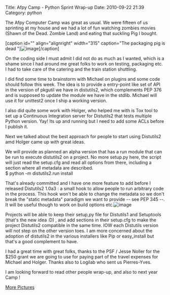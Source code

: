 Title: Afpy Camp - Python Sprint Wrap-up
Date: 2010-09-22 21:39
Category: python

The Afpy Computer Camp was great as usual. We were fifteen of us
sprinting at my house and we had a lot of fun watching zombies movies
(Shawn of the Dead. Zombie Land) and eating that suckling Pig I bought.
  
  
[caption id="" align="alignright" width="315" caption="The packaging
pig is dead "]![image][][/caption]   
  
On the coding side I must admit I did not do as much as I wanted, which
is a shame since I had around me great folks to work on testing,
packaging etc. I had to take care of the catering and the train station
shuttling.   
  
I did find some time to brainstorm with Michael on plugins and some
code should follow this week. The idea is to provide a entry-point like
set of API in the version of pkgutil we have in distutils2, which
complements PEP 376 and is supposed to update the module we have in the
stdlib. Michael will use it for unittest2 once I ship a working version.
  
  
I also did quite some work with Holger, who helped me with is Tox tool
to set up a Continuous Integration server for Distutils2 that tests
multiple Python version. Yay! Its up and running but I need to add some
ACLs before I publish it.   
  
Next we talked about the best approach for people to start using
Distutils2 amd Holger came up with great ideas.   
  
We will provide as planned an alpha version that has a run module that
can be run to execute distutils2 on a project. No more setup.py here,
the script will just read the setup.cfg and read all options from there,
including a section where all metadata are described.   
   $ python -m distutils2.run install

  
That's already committed and I have one more feature to add before I
released Distutils2 1.0a3 : a small hook to allow people to run
arbitrary code in the process. This hook won't be able to change the
metadata so we don't break the "static metadata" paradigm we want to
provide -- see PEP 345 --. It will be useful though to work on build
options etc.![image][1]   
  
Projects will be able to keep their setup,py file for Distutils1 and
Setuptools (that's the new idea :D) , and add sections in their
setup.cfg to make the project Distutils2 compatible in the same time.
IOW each Distutils version will not step on the other version toes. I am
more concerned about the adoption of distutils2 in the various
installers like Pip or easy\_install but that's a good complement to
have.   
  
I had a great time with great folks, thanks to the PSF / Jesse Noller
for the $250 grant we are going to use for paying part of the travel
expenses for Michael and Holger. Thanks also to Logilab who sent us
Pierres-Yves.   
  
I am looking forward to read other people wrap-up, and also to next
year Camp !   
  
[More Pictures][]

  [image]: http://farm5.static.flickr.com/4109/5000775607_c8b6f9673d.jpg
    "Packaging Pig"
  [1]: http://farm5.static.flickr.com/4152/5005266723_3f9db72e71.jpg
    "Debian FTW"
  [More Pictures]: http://www.afpy.org/photos/afpy_barcamp_3
